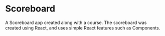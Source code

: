 # Scoreboard
A Scoreboard app created along with a course. The scoreboard was created using React, and uses simple React features such as Components. 
